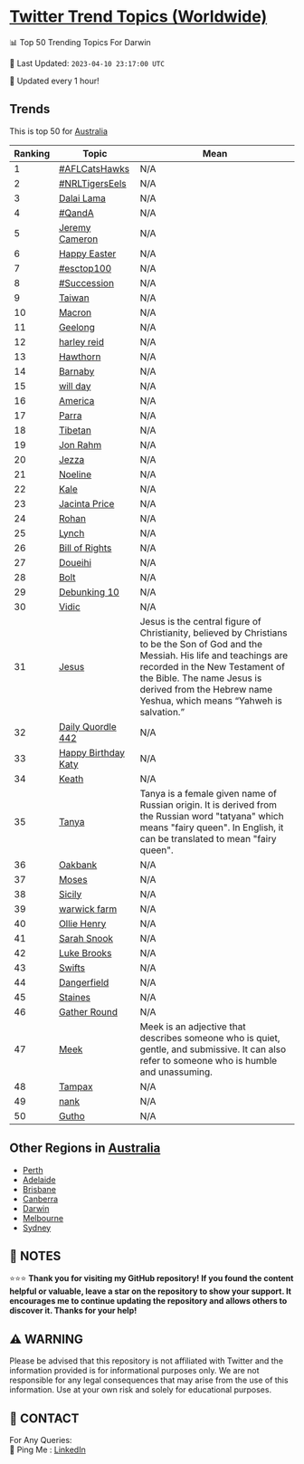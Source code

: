 [Twitter Trend Topics (Worldwide)](https://github.com/ErcinDedeoglu/Twitter-Trend-Topics)
==========


📊 Top 50 Trending Topics For Darwin

📆 Last Updated: `2023-04-10 23:17:00 UTC`

🔧 Updated every 1 hour!


## Trends

This is top 50 for [Australia](</Australia>)

| Ranking | Topic | Mean |
| ------- | ------------ | ------------ |
| 1 | [#AFLCatsHawks](http://twitter.com/search?q=%23AFLCatsHawks) | N/A |
| 2 | [#NRLTigersEels](http://twitter.com/search?q=%23NRLTigersEels) | N/A |
| 3 | [Dalai Lama](http://twitter.com/search?q=Dalai+Lama) | N/A |
| 4 | [#QandA](http://twitter.com/search?q=%23QandA) | N/A |
| 5 | [Jeremy Cameron](http://twitter.com/search?q=Jeremy+Cameron) | N/A |
| 6 | [Happy Easter](http://twitter.com/search?q=Happy+Easter) | N/A |
| 7 | [#esctop100](http://twitter.com/search?q=%23esctop100) | N/A |
| 8 | [#Succession](http://twitter.com/search?q=%23Succession) | N/A |
| 9 | [Taiwan](http://twitter.com/search?q=Taiwan) | N/A |
| 10 | [Macron](http://twitter.com/search?q=Macron) | N/A |
| 11 | [Geelong](http://twitter.com/search?q=Geelong) | N/A |
| 12 | [harley reid](http://twitter.com/search?q=harley+reid) | N/A |
| 13 | [Hawthorn](http://twitter.com/search?q=Hawthorn) | N/A |
| 14 | [Barnaby](http://twitter.com/search?q=Barnaby) | N/A |
| 15 | [will day](http://twitter.com/search?q=will+day) | N/A |
| 16 | [America](http://twitter.com/search?q=America) | N/A |
| 17 | [Parra](http://twitter.com/search?q=Parra) | N/A |
| 18 | [Tibetan](http://twitter.com/search?q=Tibetan) | N/A |
| 19 | [Jon Rahm](http://twitter.com/search?q=Jon+Rahm) | N/A |
| 20 | [Jezza](http://twitter.com/search?q=Jezza) | N/A |
| 21 | [Noeline](http://twitter.com/search?q=Noeline) | N/A |
| 22 | [Kale](http://twitter.com/search?q=Kale) | N/A |
| 23 | [Jacinta Price](http://twitter.com/search?q=Jacinta+Price) | N/A |
| 24 | [Rohan](http://twitter.com/search?q=Rohan) | N/A |
| 25 | [Lynch](http://twitter.com/search?q=Lynch) | N/A |
| 26 | [Bill of Rights](http://twitter.com/search?q=Bill+of+Rights) | N/A |
| 27 | [Doueihi](http://twitter.com/search?q=Doueihi) | N/A |
| 28 | [Bolt](http://twitter.com/search?q=Bolt) | N/A |
| 29 | [Debunking 10](http://twitter.com/search?q=Debunking+10) | N/A |
| 30 | [Vidic](http://twitter.com/search?q=Vidic) | N/A |
| 31 | [Jesus](http://twitter.com/search?q=Jesus) | Jesus is the central figure of Christianity, believed by Christians to be the Son of God and the Messiah. His life and teachings are recorded in the New Testament of the Bible. The name Jesus is derived from the Hebrew name Yeshua, which means “Yahweh is salvation.” |
| 32 | [Daily Quordle 442](http://twitter.com/search?q=Daily+Quordle+442) | N/A |
| 33 | [Happy Birthday Katy](http://twitter.com/search?q=Happy+Birthday+Katy) | N/A |
| 34 | [Keath](http://twitter.com/search?q=Keath) | N/A |
| 35 | [Tanya](http://twitter.com/search?q=Tanya) | Tanya is a female given name of Russian origin. It is derived from the Russian word "tatyana" which means "fairy queen". In English, it can be translated to mean "fairy queen". |
| 36 | [Oakbank](http://twitter.com/search?q=Oakbank) | N/A |
| 37 | [Moses](http://twitter.com/search?q=Moses) | N/A |
| 38 | [Sicily](http://twitter.com/search?q=Sicily) | N/A |
| 39 | [warwick farm](http://twitter.com/search?q=warwick+farm) | N/A |
| 40 | [Ollie Henry](http://twitter.com/search?q=Ollie+Henry) | N/A |
| 41 | [Sarah Snook](http://twitter.com/search?q=Sarah+Snook) | N/A |
| 42 | [Luke Brooks](http://twitter.com/search?q=Luke+Brooks) | N/A |
| 43 | [Swifts](http://twitter.com/search?q=Swifts) | N/A |
| 44 | [Dangerfield](http://twitter.com/search?q=Dangerfield) | N/A |
| 45 | [Staines](http://twitter.com/search?q=Staines) | N/A |
| 46 | [Gather Round](http://twitter.com/search?q=Gather+Round) | N/A |
| 47 | [Meek](http://twitter.com/search?q=Meek) | Meek is an adjective that describes someone who is quiet, gentle, and submissive. It can also refer to someone who is humble and unassuming. |
| 48 | [Tampax](http://twitter.com/search?q=Tampax) | N/A |
| 49 | [nank](http://twitter.com/search?q=nank) | N/A |
| 50 | [Gutho](http://twitter.com/search?q=Gutho) | N/A |



## Other Regions in [Australia](</Australia>)

* [Perth](</Australia/Perth.md>)
* [Adelaide](</Australia/Adelaide.md>)
* [Brisbane](</Australia/Brisbane.md>)
* [Canberra](</Australia/Canberra.md>)
* [Darwin](</Australia/Darwin.md>)
* [Melbourne](</Australia/Melbourne.md>)
* [Sydney](</Australia/Sydney.md>)



## 📝 NOTES

⭐⭐⭐ **Thank you for visiting my GitHub repository! If you found the content helpful or valuable, leave a star on the repository to show your support. It encourages me to continue updating the repository and allows others to discover it. Thanks for your help!**


## ⚠️ WARNING

Please be advised that this repository is not affiliated with Twitter and the information provided is for informational purposes only. We are not responsible for any legal consequences that may arise from the use of this information. Use at your own risk and solely for educational purposes.


## 📨 CONTACT

 For Any Queries:  
            🏓 Ping Me : [LinkedIn](https://www.linkedin.com/in/ercindedeoglu/)
